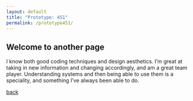 ```yaml
---
layout: default
title: "Prototype: 451"
permalink: /prototype451/
---
```


## Welcome to another page

<head>
I know both good coding techniques and design aesthetics. I’m great at taking in new information and changing accordingly, and am a great team player. Understanding systems and then being able to use them is a speciality, and something I’ve always been able to do. 
</head>

[back](./)